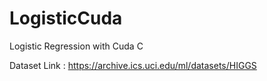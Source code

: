 # LogisticCuda
Logistic Regression with Cuda C

Dataset Link : https://archive.ics.uci.edu/ml/datasets/HIGGS